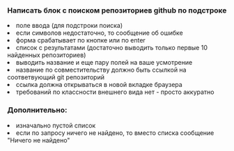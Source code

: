 <h3>Написать блок с поиском репозиториев github по подстроке</h3>
<li>поле ввода (для подстроки поиска) 
<li>если символов недостаточно, то сообщение об ошибке
<li>форма срабатывает по кнопке или по enter
<li>список с результатами (достаточно выводить только первые 10 найденных репозиториев)
<li>выводить название и еще пару полей на ваше усмотрение
<li>название по совместительству должно быть ссылкой на соответвующий git репозиторий
<li>ссылка должна открываться в новой вкладке браузера
<li>требований по классности внешнего вида нет - просто аккуратно
<h3>Дополнительно:</h3>
<li>изначально пустой список
<li>если по запросу ничего не найдено, то вместо списка сообщение "Ничего не найдено"
